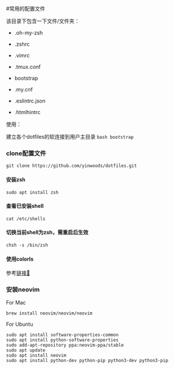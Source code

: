 #常用的配置文件

该目录下包含一下文件/文件夹：

- .oh-my-zsh
- .zshrc
- .vimrc
- .tmux.conf
- bootstrap

- .my.cnf
- .eslintrc.json
- .htmlhintrc

使用：

建立各个dotfiles的软连接到用户主目录
`bash bootstrap`

### clone配置文件

`git clone https://github.com/yinwoods/dotfiles.git`

#### 安装zsh

`sudo apt install zsh`

#### 查看已安装shell

`cat /etc/shells`

#### 切换当前shell为zsh，需重启后生效

`chsh -s /bin/zsh `


#### 使用colorls

参考[链接🔗](https://github.com/athityakumar/colorls#usage)

### 安装neovim

For Mac

```Shell
brew install neovim/neovim/neovim
```

For Ubuntu

```Shell
sudo apt install software-properties-common
sudo apt install python-software-properties
sudo add-apt-repository ppa:neovim-ppa/stable
sudo apt update
sudo apt install neovim
sudo apt install python-dev python-pip python3-dev python3-pip
```
